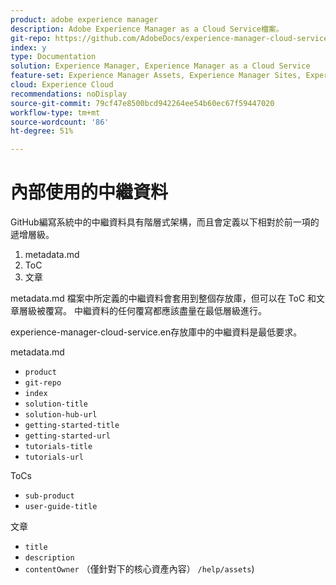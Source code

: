 ```yaml
---
product: adobe experience manager
description: Adobe Experience Manager as a Cloud Service檔案。
git-repo: https://github.com/AdobeDocs/experience-manager-cloud-service.zh-Hant
index: y
type: Documentation
solution: Experience Manager, Experience Manager as a Cloud Service
feature-set: Experience Manager Assets, Experience Manager Sites, Experience Manager, Experience Manager Forms, Experience Manager Cloud Manager, Experience Manager Screens
cloud: Experience Cloud
recommendations: noDisplay
source-git-commit: 79cf47e8500bcd942264ee54b60ec67f59447020
workflow-type: tm+mt
source-wordcount: '86'
ht-degree: 51%

---
```



# 內部使用的中繼資料

GitHub編寫系統中的中繼資料具有階層式架構，而且會定義以下相對於前一項的遞增層級。

1. metadata.md
1. ToC
1. 文章

metadata.md 檔案中所定義的中繼資料會套用到整個存放庫，但可以在 ToC 和文章層級被覆寫。 中繼資料的任何覆寫都應該盡量在最低層級進行。

experience-manager-cloud-service.en存放庫中的中繼資料是最低要求。

metadata.md

* `product`
* `git-repo`
* `index`
* `solution-title`
* `solution-hub-url`
* `getting-started-title`
* `getting-started-url`
* `tutorials-title`
* `tutorials-url`

ToCs

* `sub-product`
* `user-guide-title`

文章

* `title`
* `description`
* `contentOwner` （僅針對下的核心資產內容） `/help/assets`)
